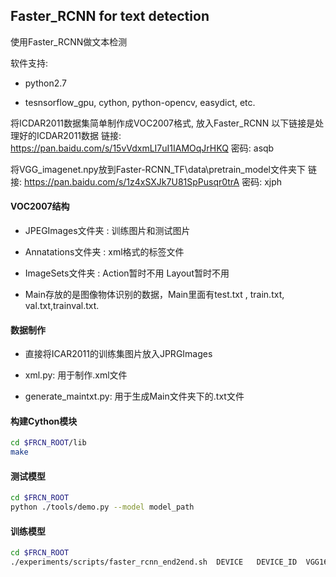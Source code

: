 ## Faster_RCNN for text detection

使用Faster_RCNN做文本检测

软件支持:

* python2.7

* tesnsorflow_gpu, cython, python-opencv,  easydict,  etc.

将ICDAR2011数据集简单制作成VOC2007格式, 放入Faster_RCNN
以下链接是处理好的ICDAR2011数据
链接: https://pan.baidu.com/s/15vVdxmLI7uI1IAMOqJrHKQ 密码: asqb



将VGG_imagenet.npy放到Faster-RCNN_TF\data\pretrain_model文件夹下
链接: https://pan.baidu.com/s/1z4xSXJk7U81SpPusqr0trA 密码: xjph



#### VOC2007结构

* JPEGImages文件夹 :   训练图片和测试图片

* Annatations文件夹 :  xml格式的标签文件

* ImageSets文件夹 :  Action暂时不用  Layout暂时不用

 * Main存放的是图像物体识别的数据，Main里面有test.txt , train.txt, val.txt,trainval.txt.


#### 数据制作
* 直接将ICAR2011的训练集图片放入JPRGImages

* xml.py:  用于制作.xml文件

* generate_maintxt.py:  用于生成Main文件夹下的.txt文件

#### 构建Cython模块
```bash
cd $FRCN_ROOT/lib
make
```


#### 测试模型
```bash
cd $FRCN_ROOT
python ./tools/demo.py --model model_path
```


#### 训练模型
```bash
cd $FRCN_ROOT
./experiments/scripts/faster_rcnn_end2end.sh  DEVICE   DEVICE_ID  VGG16 pascal_voc
```




